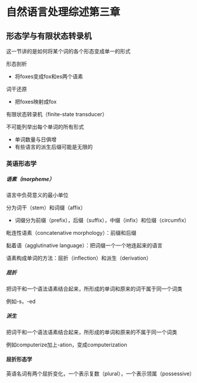 # 自然语言处理综述第三章

## 形态学与有限状态转录机

这一节讲的是如何将某个词的各个形态变成单一的形式

形态剖析

- 将foxes变成fox和es两个语素

词干还原

- 把foxes映射成fox

有限状态转录机（finite-state transducer）

不可能列举出每个单词的所有形式

- 单词数量与日俱增
- 有些语言的派生后缀可能是无限的

### 英语形态学

##### 语素（morpheme）

语言中负荷意义的最小单位

分为词干（stem）和词缀（affix）

- 词缀分为前缀（prefix），后缀（suffix），中缀（infix）和位缀（circumfix）

毗连性语素（concatenative morphology）：前缀和后缀

黏着语（agglutinative language）：把词缀一个一个地连起来的语言

语素构成单词的方法：屈折（inflection）和派生（derivation）

##### 屈折

把词干和一个语法语素结合起来，所形成的单词和原来的词干属于同一个词类

例如-s，-ed

##### 派生

把词干和一个语法语素结合起来，所形成的单词和原来的不属于同一个词类

例如computerize加上-ation，变成computerization

#### 屈折形态学

英语名词有两个屈折变化，一个表示复数（plural），一个表示领属（possessive）

